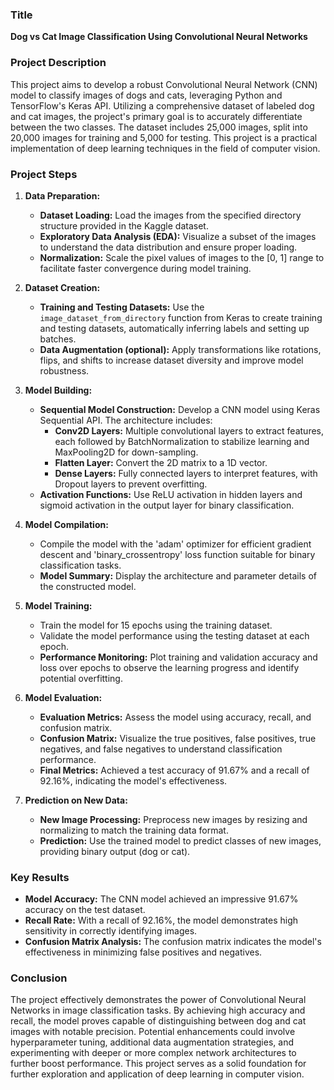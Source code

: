 ### Title
**Dog vs Cat Image Classification Using Convolutional Neural Networks**

### Project Description

This project aims to develop a robust Convolutional Neural Network (CNN) model to classify images of dogs and cats, leveraging Python and TensorFlow's Keras API. Utilizing a comprehensive dataset of labeled dog and cat images, the project's primary goal is to accurately differentiate between the two classes. The dataset includes 25,000 images, split into 20,000 images for training and 5,000 for testing. This project is a practical implementation of deep learning techniques in the field of computer vision.

### Project Steps

1. **Data Preparation:**
   - **Dataset Loading:** Load the images from the specified directory structure provided in the Kaggle dataset.
   - **Exploratory Data Analysis (EDA):** Visualize a subset of the images to understand the data distribution and ensure proper loading.
   - **Normalization:** Scale the pixel values of images to the [0, 1] range to facilitate faster convergence during model training.

2. **Dataset Creation:**
   - **Training and Testing Datasets:** Use the `image_dataset_from_directory` function from Keras to create training and testing datasets, automatically inferring labels and setting up batches.
   - **Data Augmentation (optional):** Apply transformations like rotations, flips, and shifts to increase dataset diversity and improve model robustness.

3. **Model Building:**
   - **Sequential Model Construction:** Develop a CNN model using Keras Sequential API. The architecture includes:
     - **Conv2D Layers:** Multiple convolutional layers to extract features, each followed by BatchNormalization to stabilize learning and MaxPooling2D for down-sampling.
     - **Flatten Layer:** Convert the 2D matrix to a 1D vector.
     - **Dense Layers:** Fully connected layers to interpret features, with Dropout layers to prevent overfitting.
   - **Activation Functions:** Use ReLU activation in hidden layers and sigmoid activation in the output layer for binary classification.

4. **Model Compilation:**
   - Compile the model with the 'adam' optimizer for efficient gradient descent and 'binary_crossentropy' loss function suitable for binary classification tasks.
   - **Model Summary:** Display the architecture and parameter details of the constructed model.

5. **Model Training:**
   - Train the model for 15 epochs using the training dataset.
   - Validate the model performance using the testing dataset at each epoch.
   - **Performance Monitoring:** Plot training and validation accuracy and loss over epochs to observe the learning progress and identify potential overfitting.

6. **Model Evaluation:**
   - **Evaluation Metrics:** Assess the model using accuracy, recall, and confusion matrix.
   - **Confusion Matrix:** Visualize the true positives, false positives, true negatives, and false negatives to understand classification performance.
   - **Final Metrics:** Achieved a test accuracy of 91.67% and a recall of 92.16%, indicating the model's effectiveness.

7. **Prediction on New Data:**
   - **New Image Processing:** Preprocess new images by resizing and normalizing to match the training data format.
   - **Prediction:** Use the trained model to predict classes of new images, providing binary output (dog or cat).

### Key Results

- **Model Accuracy:** The CNN model achieved an impressive 91.67% accuracy on the test dataset.
- **Recall Rate:** With a recall of 92.16%, the model demonstrates high sensitivity in correctly identifying images.
- **Confusion Matrix Analysis:** The confusion matrix indicates the model's effectiveness in minimizing false positives and negatives.

### Conclusion

The project effectively demonstrates the power of Convolutional Neural Networks in image classification tasks. By achieving high accuracy and recall, the model proves capable of distinguishing between dog and cat images with notable precision. Potential enhancements could involve hyperparameter tuning, additional data augmentation strategies, and experimenting with deeper or more complex network architectures to further boost performance. This project serves as a solid foundation for further exploration and application of deep learning in computer vision.
